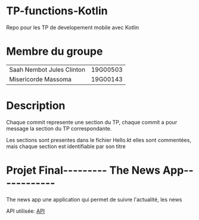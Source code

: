 # TP-functions-Kotlin
Repo pour les TP de developement mobile avec Kotlin

<h1>Membre du groupe</h1>
<table>
  <tr>
    <td>Saah Nembot Jules Clinton</td>
    <td>19G00503</td>
  </tr>
   <tr>
    <td>Misericorde Massoma</td>
    <td>19G00143</td>
  </tr>
</table>

<h1>Description</h1>
<p>Chaque commit represente une section du TP, chaque commit a pour message la section du TP correspondante.</p>
<p>Les sections sont presentes dans le fichier Hello.kt elles sont commentées, mais chaque section est identifiable par son titre </p>

<h1> Projet Final--------- The News App------------</h1>
<p> The news app une application qui permet de suivre l'actualité, les news</p>
<p> API utilisée: <a href = "https://newsapi.org/"> API</a></p>
